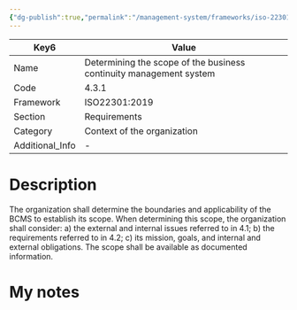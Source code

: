 ```yaml
---
{"dg-publish":true,"permalink":"/management-system/frameworks/iso-22301-2019/iso-22301-2019-4-3-1/","tags":["requirement"],"noteIcon":"1"}
---
```



<div><table class="dataview table-view-table"><thead class="table-view-thead"><tr class="table-view-tr-header"><th class="table-view-th"><span>Key</span><span class="dataview small-text">6</span></th><th class="table-view-th"><span>Value</span></th></tr></thead><tbody class="table-view-tbody"><tr><td><span>Name</span></td><td><span>Determining the scope of the business continuity management system</span></td></tr><tr><td><span>Code</span></td><td><span>4.3.1</span></td></tr><tr><td><span>Framework</span></td><td><span>ISO22301:2019</span></td></tr><tr><td><span>Section</span></td><td><span>Requirements</span></td></tr><tr><td><span>Category</span></td><td><span>Context of the organization</span></td></tr><tr><td><span>Additional_Info</span></td><td><span>-</span></td></tr></tbody></table></div>

# Description

The organization shall determine the boundaries and applicability of the BCMS to establish its scope. When determining this scope, the organization shall consider: a) the external and internal issues referred to in 4.1; b) the requirements referred to in 4.2; c) its mission, goals, and internal and external obligations. The scope shall be available as documented information. 

# My notes
